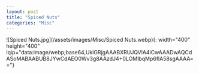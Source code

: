```yaml
---
layout: post
title: "Spiced Nuts"
categories: "Misc"
---
```

![Spiced Nuts.jpg](/assets/images/Misc/Spiced Nuts.webp){: width="400" height="400" lqip="data:image/webp;base64,UklGRjgAAABXRUJQVlA4ICwAAADwAQCdASoMABAABUB8JYwCdAEO0Wv3g8AAzdJ4+0LOMlbqMp6flA58sgAAAA=="}

